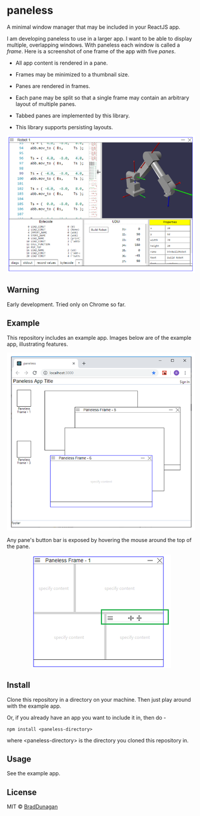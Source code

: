 <!--
[![NPM](https://img.shields.io/npm/v/paneless.svg)](https://www.npmjs.com/package/paneless) [![JavaScript Style Guide](https://img.shields.io/badge/code_style-standard-brightgreen.svg)](https://standardjs.com)
-->
# paneless

A minimal window manager that may be included in your ReactJS app.

I am developing paneless to use in a larger app. I want to be able to display multiple, overlapping windows. With paneless each window is called a _frame_. Here is a screenshot of one frame of the app with five _panes_.

- All app content is rendered in a pane.

- Frames may be minimized to a thumbnail size.

- Panes are rendered in frames.

- Each pane may be split so that a single frame may contain an arbitrary layout of multiple panes.

- Tabbed panes are implemented by this library.

- This library supports persisting layouts.

<p align="center"> <img src="/images/RR-App-ScreenShot-002.png?raw=true alt="RR App Screenshot" /> </p>


## Warning

Early development. Tried only on Chrome so far.

## Example

This repository includes an example app. Images below are of the example app, illustrating features.  

<p align="center"> <img src="/images/Paneless-All-002.png?raw=true alt="RR App Screenshot" /> </p>

Any pane's button bar is exposed by hovering the mouse around the top of the pane.

<p align="center"> <img src="/images/Paneless-Pane-BtnBar-001.png?raw=true" alt="Pane Button Bar" /> </p>


## Install

Clone this repository in a directory on your machine. Then just play around with the example app.  

Or, if you already have an app you want to include it in, then do -  

```
npm install <paneless-directory>
```  

where \<paneless-directory\> is the directory you cloned this repository in.  

## Usage

See the example app.

## License

MIT © [BradDunagan](https://github.com/BradDunagan)
